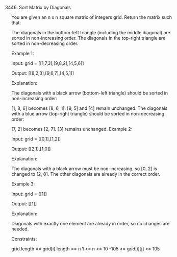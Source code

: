 3446. Sort Matrix by Diagonals

You are given an n x n square matrix of integers grid. Return the matrix such that:

The diagonals in the bottom-left triangle (including the middle diagonal) are sorted in non-increasing order.
The diagonals in the top-right triangle are sorted in non-decreasing order.
 

Example 1:

Input: grid = [[1,7,3],[9,8,2],[4,5,6]]

Output: [[8,2,3],[9,6,7],[4,5,1]]

Explanation:



The diagonals with a black arrow (bottom-left triangle) should be sorted in non-increasing order:

[1, 8, 6] becomes [8, 6, 1].
[9, 5] and [4] remain unchanged.
The diagonals with a blue arrow (top-right triangle) should be sorted in non-decreasing order:

[7, 2] becomes [2, 7].
[3] remains unchanged.
Example 2:

Input: grid = [[0,1],[1,2]]

Output: [[2,1],[1,0]]

Explanation:



The diagonals with a black arrow must be non-increasing, so [0, 2] is changed to [2, 0]. The other diagonals are already in the correct order.

Example 3:

Input: grid = [[1]]

Output: [[1]]

Explanation:

Diagonals with exactly one element are already in order, so no changes are needed.

 

Constraints:

grid.length == grid[i].length == n
1 <= n <= 10
-105 <= grid[i][j] <= 105